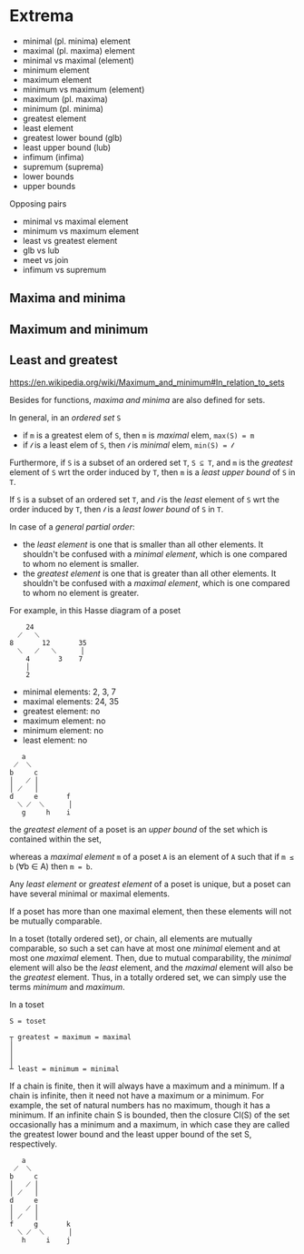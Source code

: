 # Extrema

- minimal (pl. minima) element
- maximal (pl. maxima) element
- minimal vs maximal (element)
- minimum element
- maximum element
- minimum vs maximum (element)
- maximum (pl. maxima)
- minimum (pl. minima)
- greatest element
- least element
- greatest lower bound (glb)
- least upper bound (lub)
- infimum (infima)
- supremum (suprema)
- lower bounds
- upper bounds

Opposing pairs
- minimal vs maximal element
- minimum vs maximum element
- least vs greatest element
- glb vs lub
- meet vs join
- infimum vs supremum


## Maxima and minima
## Maximum and minimum
## Least and greatest

https://en.wikipedia.org/wiki/Maximum_and_minimum#In_relation_to_sets

Besides for functions, *maxima and minima* are also defined for sets.

In general, in an *ordered set* `S`
- if `m` is a greatest elem of `S`, then `m` is *maximal* elem, `max(S) = m`
- if `𝓁` is a least    elem of `S`, then `𝓁` is *minimal* elem, `min(S) = 𝓁`

Furthermore, 
if `S` is a subset of an ordered set `T`, `S ⊆ T`, 
and `m` is the *greatest* element of `S` wrt the order induced by `T`, 
then `m` is a *least upper bound* of `S` in `T`.

If `S` is a subset of an ordered set `T`, 
and `𝓁` is the *least* element of `S` wrt the order induced by `T`, 
then `𝓁` is a *least lower bound* of `S` in `T`.

In case of a *general partial order*:
- the *least element* is one that is smaller than all other elements. 
  It shouldn't be confused with a *minimal element*, 
  which is one compared to whom no element is smaller.
- the *greatest element* is one that is greater than all other elements. 
  It shouldn't be confused with a *maximal element*, 
  which is one compared to whom no element is greater.


For example, in this Hasse diagram of a poset

```
    24
  ⟋   ⟍
8       12       35
  ⟍   ⟋   ⟍      │
    4       3    7
    │
    2
```

- minimal elements: 2, 3, 7
- maximal elements: 24, 35
- greatest element: no
- maximum element: no
- minimum element: no
- least element: no




```
   a
 ⟋  ⟍
b     c
│   ⟋ │
│ ⟋   │
d     e       f
  ⟍ ⟋  ⟍      │
   g     h    i
```





the *greatest element* of a poset 
is an *upper bound* of the set 
which is contained within the set, 

whereas a *maximal element* `m` of a poset `A` 
is an element of `A` 
such that if `m ≤ b` (∀b ∈ A) then `m = b`.


Any *least element* or *greatest element* of a poset is unique, but a poset can have several minimal or maximal elements.

If a poset has more than one maximal element, then these elements will not be mutually comparable.



In a toset (totally ordered set), or chain, all elements are mutually comparable, so such a set can have at most one *minimal* element and at most one *maximal* element. Then, due to mutual comparability, the *minimal* element will also be the *least* element, and the *maximal* element will also be the *greatest* element. Thus, in a totally ordered set, we can simply use the terms *minimum* and *maximum*.

In a toset
```
S = toset

┬ greatest = maximum = maximal
│
│
│
┴ least = minimum = minimal
```


If a chain is finite, then it will always have a maximum and a minimum. If a chain is infinite, then it need not have a maximum or a minimum. For example, the set of natural numbers has no maximum, though it has a minimum. If an infinite chain S is bounded, then the closure Cl(S) of the set occasionally has a minimum and a maximum, in which case they are called the greatest lower bound and the least upper bound of the set S, respectively.


```
   a
 ⟋  ⟍
b     c
│   ⟋ │
│ ⟋   │
d     e
│   ⟋ │
│ ⟋   │
f     g       k
  ⟍ ⟋  ⟍      │
   h     i    j
```
